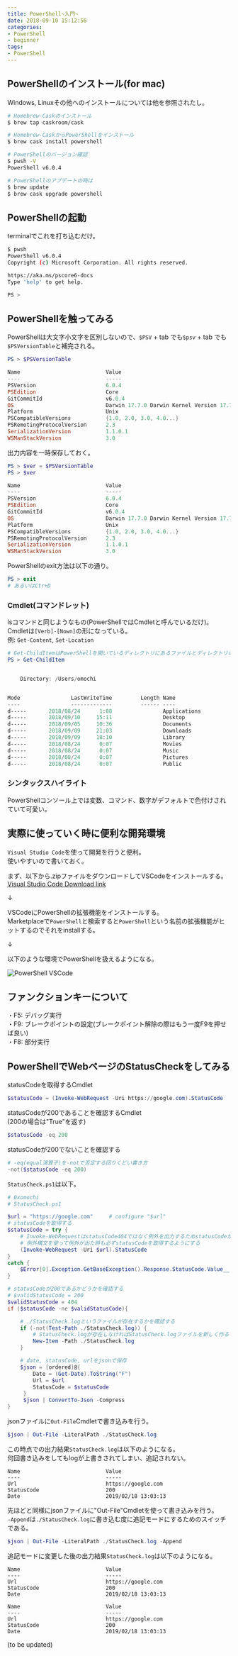 ```yaml
---
title: PowerShell~入門~
date: 2018-09-10 15:12:56
categories:
- PowerShell
- beginner
tags:
- PowerShell
---
```

## PowerShellのインストール(for mac)
Windows, Linuxその他へのインストールについては他を参照されたし。
```bash
# Homebrew-Caskのインストール
$ brew tap caskroom/cask

# Homebrew-CaskからPowerShellをインストール
$ brew cask install powershell

# PowerShellのバージョン確認
$ pwsh -V
PowerShell v6.0.4

# PowerShellのアプデートの時は
$ brew update
$ brew cask upgrade powershell
```

## PowerShellの起動
terminalでこれを打ち込むだけ。
```bash
$ pwsh
PowerShell v6.0.4
Copyright (c) Microsoft Corporation. All rights reserved.

https://aka.ms/pscore6-docs
Type 'help' to get help.

PS >
```

## PowerShellを触ってみる
PowerShellは大文字小文字を区別しないので、`$PSV` + tab でも`$psv` + tab でも`$PSVersionTable`と補完される。

```powershell
PS > $PSVersionTable

Name                           Value
----                           -----
PSVersion                      6.0.4
PSEdition                      Core
GitCommitId                    v6.0.4
OS                             Darwin 17.7.0 Darwin Kernel Version 17.7.0: Thu Jun 21 22:53:14 PDT...
Platform                       Unix
PSCompatibleVersions           {1.0, 2.0, 3.0, 4.0...}
PSRemotingProtocolVersion      2.3
SerializationVersion           1.1.0.1
WSManStackVersion              3.0
```

出力内容を一時保存しておく。
```powershell
PS > $ver = $PSVersionTable
PS > $ver

Name                           Value
----                           -----
PSVersion                      6.0.4
PSEdition                      Core
GitCommitId                    v6.0.4
OS                             Darwin 17.7.0 Darwin Kernel Version 17.7.0: Thu Jun 21 22:53:14 PDT...
Platform                       Unix
PSCompatibleVersions           {1.0, 2.0, 3.0, 4.0...}
PSRemotingProtocolVersion      2.3
SerializationVersion           1.1.0.1
WSManStackVersion              3.0
```
PowerShellのexit方法は以下の通り。
```powershell
PS > exit
# あるいはCtr+D
```

### Cmdlet(コマンドレット)
lsコマンドと同じようなもの(PowerShellではCmdletと呼んでいるだけ)。  
Cmdletは`[Verb]-[Nown]`の形になっている。  
例: `Get-Content`, `Set-Location`
```powershell
# Get-ChildItemはPowerShellを開いているディレクトリにあるファイルとディレクトリの一覧を表示するCmdlet(= ls)
PS > Get-ChildItem


    Directory: /Users/omochi


Mode                LastWriteTime         Length Name
----                -------------         ------ ----
d-----       2018/08/24      1:08                Applications
d-----       2018/09/10     15:11                Desktop
d-----       2018/09/05     10:36                Documents
d-----       2018/09/09     21:03                Downloads
d-----       2018/09/09     18:10                Library
d-----       2018/08/24      0:07                Movies
d-----       2018/08/24      0:07                Music
d-----       2018/08/24      0:07                Pictures
d-----       2018/08/24      0:07                Public
```
### シンタックスハイライト
PowerShellコンソール上では変数、コマンド、数字がデフォルトで色付けされていて可愛い。

## 実際に使っていく時に便利な開発環境
`Visual Studio Code`を使って開発を行うと便利。  
使いやすいので書いておく。

まず、以下から.zipファイルをダウンロードしてVSCodeをインストールする。  
[Visual Studio Code Download link](https://code.visualstudio.com/docs/?dv=osx)

↓

VSCodeにPowerShellの拡張機能をインストールする。  
Marketplaceで`PowerShell`と検索すると`PowerShell`という名前の拡張機能がヒットするのでそれをinstallする。

↓

以下のような環境でPowerShellを扱えるようになる。

<img src="https://github.com/0xomochi/images/blob/master/vscode_powershell.png?raw=true"  title="PowerShell VSCode">



## ファンクションキーについて
・F5: デバッグ実行  
・F9: ブレークポイントの設定(ブレークポイント解除の際はもう一度F9を押せば良い)  
・F8: 部分実行  


## PowerShellでWebページのStatusCheckをしてみる

statusCodeを取得するCmdlet
```powershell
$statusCode = (Invoke-WebRequest -Uri https://google.com).StatusCode
```

statusCodeが200であることを確認するCmdlet  
(200の場合は"True"を返す)
```powershell
$statusCode -eq 200
```

statusCodeが200でないことを確認する
```powershell
# -eq(equal演算子)を-notで否定する回りくどい書き方
-not($statusCode -eq 200)
```

`StatusCheck.ps1`は以下。
```powershell
# 0xomochi
# StatusCheck.ps1

$url = "https://google.com"     # configure "$url"
# statusCodeを取得する
$statusCode = try {
    # Invoke-WebRequestはstatusCode404ではなく例外を出力するためstatusCodeが200かどうかを確認するときに支障が出る
    # 例外構文を使って例外が出た時も必ずstatusCodeを取得するようにする
    (Invoke-WebRequest -Uri $url).StatusCode
}
catch {
    $Error[0].Exception.GetBaseException().Response.StatusCode.Value__
}

# statusCodeが200であるかどうかを確認する
# $validStatusCode = 200
$validStatusCode = 404
if ($statusCode -ne $validStatusCode){

    # ./StatusCheck.logというファイルが存在するかを確認する
    if (-not(Test-Path ./StatusCheck.log)) {
        # StatusCheck.logが存在しなければStatusCheck.logファイルを新しく作る
        New-Item -Path ./StatusCheck.log
    }

    # date, statusCode, urlをjsonで保存
    $json = [ordered]@{
        Date = (Get-Date).ToString("F")
        Url = $url
        StatusCode = $statusCode
     }
     $json | ConvertTo-Json -Compress
}
```

jsonファイルに`Out-File`Cmdletで書き込みを行う。
```powershell
$json | Out-File -LiteralPath ./StatusCheck.log
```

この時点での出力結果`StatusCheck.log`は以下のようになる。  
何回書き込みをしてもlogが上書きされてしまい、追記されない。
```
Name                           Value                                                                                                               
----                           -----                                                                                                               
Url                            https://google.com                                                                                                  
StatusCode                     200                                                                                                                 
Date                           2019/02/18 13:03:13 
```



先ほどと同様にjsonファイルに"Out-File"Cmdletを使って書き込みを行う。  
`-Append`は`./StatusCheck.log`に書き込む度に追記モードにするためのスイッチである。  
```powershell
$json | Out-File -LiteralPath ./StatusCheck.log -Append
```

追記モードに変更した後の出力結果`StatusCheck.log`は以下のようになる。
```
Name                           Value                                                                                                               
----                           -----                                                                                                               
Url                            https://google.com                                                                                                  
StatusCode                     200                                                                                                                 
Date                           2019/02/18 13:03:13 

Name                           Value                                                                                                               
----                           -----                                                                                                               
Url                            https://google.com                                                                                                  
StatusCode                     200                                                                                                                 
Date                           2019/02/18 13:03:13 
```



(to be updated)